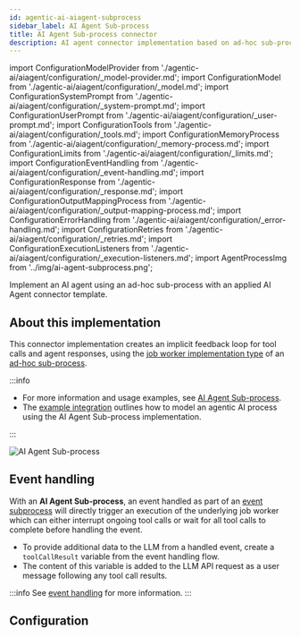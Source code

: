 ```yaml
---
id: agentic-ai-aiagent-subprocess
sidebar_label: AI Agent Sub-process
title: AI Agent Sub-process connector
description: AI agent connector implementation based on ad-hoc sub-processes.
---
```


import ConfigurationModelProvider from './agentic-ai/aiagent/configuration/\_model-provider.md';
import ConfigurationModel from './agentic-ai/aiagent/configuration/\_model.md';
import ConfigurationSystemPrompt from './agentic-ai/aiagent/configuration/\_system-prompt.md';
import ConfigurationUserPrompt from './agentic-ai/aiagent/configuration/\_user-prompt.md';
import ConfigurationTools from './agentic-ai/aiagent/configuration/\_tools.md';
import ConfigurationMemoryProcess from './agentic-ai/aiagent/configuration/\_memory-process.md';
import ConfigurationLimits from './agentic-ai/aiagent/configuration/\_limits.md';
import ConfigurationEventHandling from './agentic-ai/aiagent/configuration/\_event-handling.md';
import ConfigurationResponse from './agentic-ai/aiagent/configuration/\_response.md';
import ConfigurationOutputMappingProcess from './agentic-ai/aiagent/configuration/\_output-mapping-process.md';
import ConfigurationErrorHandling from './agentic-ai/aiagent/configuration/\_error-handling.md';
import ConfigurationRetries from './agentic-ai/aiagent/configuration/\_retries.md';
import ConfigurationExecutionListeners from './agentic-ai/aiagent/configuration/\_execution-listeners.md';
import AgentProcessImg from '../img/ai-agent-subprocess.png';

Implement an AI agent using an ad-hoc sub-process with an applied AI Agent connector template.

## About this implementation

This connector implementation creates an implicit feedback loop for tool calls and agent responses, using the [job worker implementation type](../../../components/modeler/bpmn/ad-hoc-subprocesses/ad-hoc-subprocesses.md#job-worker-implementation) of an [ad-hoc sub-process](../../../components/modeler/bpmn/ad-hoc-subprocesses/ad-hoc-subprocesses.md).

:::info

- For more information and usage examples, see [AI Agent Sub-process](./agentic-ai-aiagent.md#ai-agent-sub-process).
- The [example integration](agentic-ai-aiagent-subprocess-example.md) outlines how to model an agentic AI process using the AI Agent Sub-process implementation.

:::

<img src={AgentProcessImg} alt="AI Agent Sub-process" class="img-700"/>

## Event handling

With an **AI Agent Sub-process**, an event handled as part of an [event subprocess](../../../components/modeler/bpmn/event-subprocesses/event-subprocesses.md) will directly trigger an execution of the underlying job worker which can either interrupt ongoing tool calls or wait for all tool calls to complete before handling the event.

- To provide additional data to the LLM from a handled event, create a `toolCallResult` variable from the event handling flow.
- The content of this variable is added to the LLM API request as a user message following any tool call results.

:::info
See [event handling](#configuration-event-handling) for more information.
:::

## Configuration

<ConfigurationModelProvider />
<ConfigurationModel />
<ConfigurationSystemPrompt />
<ConfigurationUserPrompt />
<ConfigurationMemoryProcess />
<ConfigurationLimits />
<ConfigurationEventHandling />
<ConfigurationResponse type="process" />
<ConfigurationOutputMappingProcess />
<ConfigurationErrorHandling />
<ConfigurationRetries />
<ConfigurationExecutionListeners />
